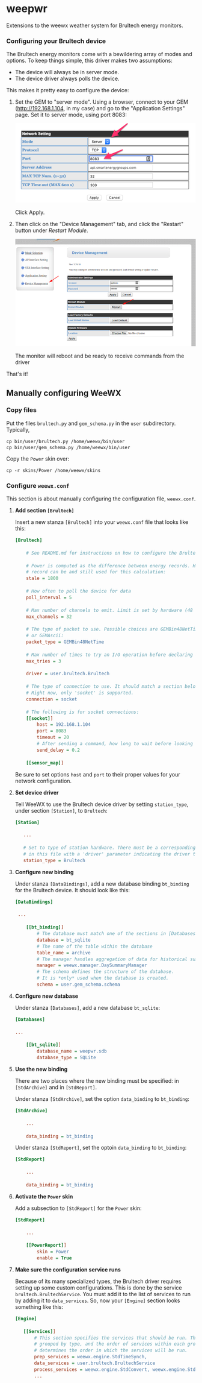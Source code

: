 weepwr
======

Extensions to the weewx weather system for Brultech energy monitors.

### Configuring your Brultech device
The Brultech energy monitors come with a bewildering array of modes and options. To keep things
simple, this driver makes two assumptions:

- The device will always be in server mode.
- The device driver always polls the device.

This makes it pretty easy to configure the device:

1. Set the GEM to "server mode".
Using a browser, connect to your GEM (http://192.168.1.104, in my case) 
and go to the "Application Settings" page. 
Set it to server mode, using port 8083:

    ![Application settings](images/server_mode.png)

    Click Apply.
    
2. Then click on the "Device Management" tab, and click the "Restart" button under 
*Restart Module*.

    ![Restart Module](images/restart_module.png)
    
    The monitor will reboot and be ready to receive commands from the driver
    
That's it!

## Manually configuring WeeWX

### Copy files
Put the files `brultech.py` and `gem_schema.py` in the `user` subdirectory. Typically,

```shell script
cp bin/user/brultech.py /home/weewx/bin/user
cp bin/user/gem_schema.py /home/weewx/bin/user
```

Copy the `Power` skin over:
```shell script
cp -r skins/Power /home/weewx/skins
```

### Configure `weewx.conf`

This section is about manually configuring the configuration file, `weewx.conf`.

1. __Add section `[Brultech]`__

    Insert a new stanza `[Brultech]` into your `weewx.conf` file that looks like this:

    ```ini
    [Brultech]

        # See README.md for instructions on how to configure the Brultech devices!!
    
        # Power is computed as the difference between energy records. How old a 
        # record can be and still used for this calculation:
        stale = 1800
    
        # How often to poll the device for data
        poll_interval = 5

        # Max number of channels to emit. Limit is set by hardware (48 for GEM).
        max_channels = 32
    
        # The type of packet to use. Possible choices are GEMBin48NetTime, GEMBin48Net,
        # or GEMAscii:
        packet_type = GEMBin48NetTime
    
        # Max number of times to try an I/O operation before declaring an error
        max_tries = 3
    
        driver = user.brultech.Brultech

        # The type of connection to use. It should match a section below. 
        # Right now, only 'socket' is supported.
        connection = socket
    
        # The following is for socket connections: 
        [[socket]]
            host = 192.168.1.104
            port = 8083
            timeout = 20
            # After sending a command, how long to wait before looking for a response    
            send_delay = 0.2

        [[sensor_map]]
    ```

    Be sure to set options `host` and `port` to their proper values for your network configuration.

2. __Set device driver__

    Tell WeeWX to use the Brultech device driver by setting `station_type`, 
under section `[Station]`, to `Brultech`:
 
     ```ini
    [Station]

        ...

        # Set to type of station hardware. There must be a corresponding stanza
        # in this file with a 'driver' parameter indicating the driver to be used.
        station_type = Brultech
    ```

3. __Configure new binding__

    Under stanza `[DataBindings]`, add a new database binding `bt_binding` for the Brultech device.
    It should look like this: 

    ```ini
   [DataBindings]

     ...

        [[bt_binding]]
            # The database must match one of the sections in [Databases].
            database = bt_sqlite
            # The name of the table within the database
            table_name = archive
            # The manager handles aggregation of data for historical summaries
            manager = weewx.manager.DaySummaryManager
            # The schema defines the structure of the database.
            # It is *only* used when the database is created.
            schema = user.gem_schema.schema
    ```

4. __Configure new database__

    Under stanza `[Databases]`, add a new database `bt_sqlite`:
    ```ini
    [Databases]
   
    ...
   
        [[bt_sqlite]]
            database_name = weepwr.sdb
            database_type = SQLite  
    ```
   
5. __Use the new binding__ 

    There are two places where the new binding must be specified: in `[StdArchive]` and
    in `[StdReport]`.
    
    Under stanza `[StdArchive]`, set the option `data_binding` to `bt_binding`:
    
    ```ini
    [StdArchive]

        ...
   
        data_binding = bt_binding         
   ```
   
   Under stanza `[StdReport]`, set the optoin `data_binding` to `bt_binding`:
   
    ```ini
   [StdReport]

        ...
   
        data_binding = bt_binding         
   ```
 
 6. __Activate the `Power` skin__
 
    Add a subsection to `[StdReport]` for the `Power` skin:
    
    ```ini
    [StdReport]
    
        ...
    
        [[PowerReport]]
            skin = Power
            enable = True
    ```
 7. __Make sure the configuration service runs__
 
     Because of its many specialized types, the Brultech driver requires setting up some custom
 configurations. This is done by the service `brultech.BrultechService`. You must
 add it to the list of services to run by adding it to `data_services`. So, now
 your `[Engine]` section looks something like this: 
 
     ```ini
     [Engine]
    
        [[Services]]
            # This section specifies the services that should be run. They are
            # grouped by type, and the order of services within each group
            # determines the order in which the services will be run.
            prep_services = weewx.engine.StdTimeSynch,
            data_services = user.brultech.BrultechService
            process_services = weewx.engine.StdConvert, weewx.engine.StdCalibrate, weewx.engine.StdQC, weewx.wxservices.StdWXCalculate
            ...
```